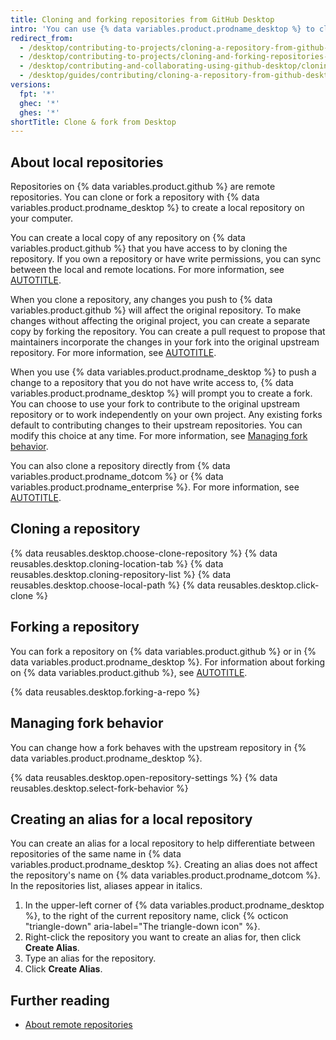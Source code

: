 ```yaml
---
title: Cloning and forking repositories from GitHub Desktop
intro: 'You can use {% data variables.product.prodname_desktop %} to clone and fork repositories that exist on {% data variables.product.prodname_dotcom %}.'
redirect_from:
  - /desktop/contributing-to-projects/cloning-a-repository-from-github-desktop
  - /desktop/contributing-to-projects/cloning-and-forking-repositories-from-github-desktop
  - /desktop/contributing-and-collaborating-using-github-desktop/cloning-and-forking-repositories-from-github-desktop
  - /desktop/guides/contributing/cloning-a-repository-from-github-desktop
versions:
  fpt: '*'
  ghec: '*'
  ghes: '*'
shortTitle: Clone & fork from Desktop
---
```

## About local repositories

Repositories on {% data variables.product.github %} are remote repositories. You can clone or fork a repository with {% data variables.product.prodname_desktop %} to create a local repository on your computer.

You can create a local copy of any repository on {% data variables.product.github %} that you have access to by cloning the repository. If you own a repository or have write permissions, you can sync between the local and remote locations. For more information, see [AUTOTITLE](/desktop/working-with-your-remote-repository-on-github-or-github-enterprise/syncing-your-branch-in-github-desktop).

When you clone a repository, any changes you push to {% data variables.product.github %} will affect the original repository. To make changes without affecting the original project, you can create a separate copy by forking the repository. You can create a pull request to propose that maintainers incorporate the changes in your fork into the original upstream repository. For more information, see [AUTOTITLE](/pull-requests/collaborating-with-pull-requests/working-with-forks/about-forks).

When you use {% data variables.product.prodname_desktop %} to push a change to a repository that you do not have write access to, {% data variables.product.prodname_desktop %} will prompt you to create a fork. You can choose to use your fork to contribute to the original upstream repository or to work independently on your own project. Any existing forks default to contributing changes to their upstream repositories. You can modify this choice at any time. For more information, see [Managing fork behavior](#managing-fork-behavior).

You can also clone a repository directly from {% data variables.product.prodname_dotcom %} or {% data variables.product.prodname_enterprise %}. For more information, see [AUTOTITLE](/desktop/adding-and-cloning-repositories/cloning-a-repository-from-github-to-github-desktop).

## Cloning a repository

{% data reusables.desktop.choose-clone-repository %}
{% data reusables.desktop.cloning-location-tab %}
{% data reusables.desktop.cloning-repository-list %}
{% data reusables.desktop.choose-local-path %}
{% data reusables.desktop.click-clone %}

## Forking a repository

You can fork a repository on {% data variables.product.github %} or in {% data variables.product.prodname_desktop %}. For information about forking on {% data variables.product.github %}, see [AUTOTITLE](/pull-requests/collaborating-with-pull-requests/working-with-forks/fork-a-repo?tool=webui).

{% data reusables.desktop.forking-a-repo %}

## Managing fork behavior

You can change how a fork behaves with the upstream repository in {% data variables.product.prodname_desktop %}.

{% data reusables.desktop.open-repository-settings %}
{% data reusables.desktop.select-fork-behavior %}

## Creating an alias for a local repository

You can create an alias for a local repository to help differentiate between repositories of the same name in {% data variables.product.prodname_desktop %}. Creating an alias does not affect the repository's name on {% data variables.product.prodname_dotcom %}. In the repositories list, aliases appear in italics.

1. In the upper-left corner of {% data variables.product.prodname_desktop %}, to the right of the current repository name, click {% octicon "triangle-down" aria-label="The triangle-down icon" %}.
1. Right-click the repository you want to create an alias for, then click **Create Alias**.
1. Type an alias for the repository.
1. Click **Create Alias**.

## Further reading

* [About remote repositories](/get-started/git-basics/about-remote-repositories)
